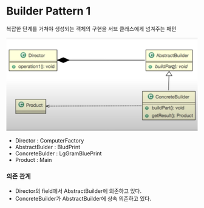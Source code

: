 # Builder Pattern 1
복잡한 단계를 거쳐야 생성되는 객체의 구현을 서브 클래스에게 넘겨주는 패턴

<img src="./builder pattern.png">

- Director : ComputerFactory
- AbstractBulder : BludPrint
- ConcreteBulder : LgGramBluePrint
- Product : Main

### 의존 관계
- Director의 field에서 AbstractBuilder에 의존하고 있다.
- ConcreteBuilder가 AbstractBuilder에 상속 의존하고 있다.
